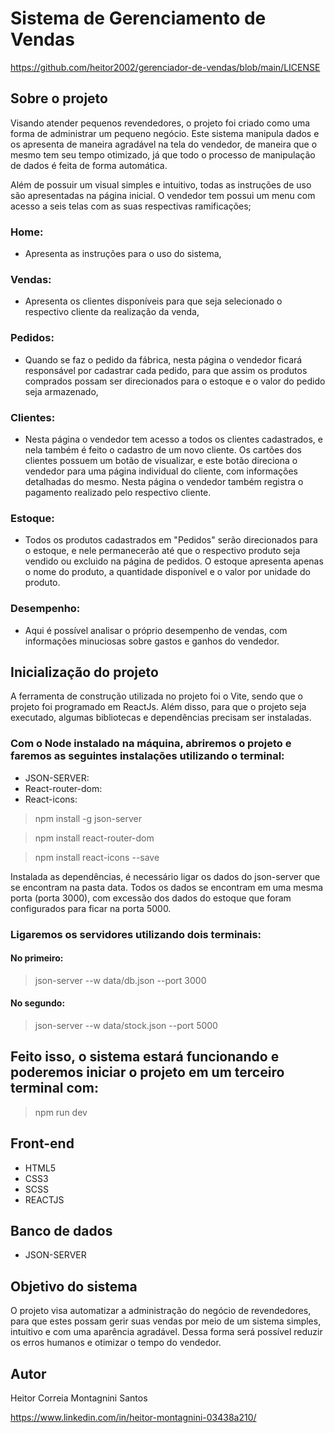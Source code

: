 # Sistema de Gerenciamento de Vendas

https://github.com/heitor2002/gerenciador-de-vendas/blob/main/LICENSE

## Sobre o projeto

Visando atender pequenos revendedores, o projeto foi criado como uma forma de administrar um pequeno negócio. Este sistema manipula dados e os apresenta de maneira agradável na tela do vendedor, de maneira que o mesmo tem seu tempo otimizado, já que todo o processo de manipulação de dados é feita de forma automática.

Além de possuir um visual simples e intuitivo, todas as instruções de uso são apresentadas na página inicial. O vendedor tem possui um menu com acesso a seis telas com as suas respectivas ramificações;

### Home:

- Apresenta as instruções para o uso do sistema,

### Vendas:

- Apresenta os clientes disponíveis para que seja selecionado o respectivo cliente da realização da venda,

### Pedidos:

- Quando se faz o pedido da fábrica, nesta página o vendedor ficará responsável por cadastrar cada pedido, para que assim os produtos comprados possam ser direcionados para o estoque e o valor do pedido seja armazenado,

### Clientes:

- Nesta página o vendedor tem acesso a todos os clientes cadastrados, e nela também é feito o cadastro de um novo cliente. Os cartões dos clientes possuem um botão de visualizar, e este botão direciona o vendedor para uma página individual do cliente, com informações detalhadas do mesmo. Nesta página o vendedor também registra o pagamento realizado pelo respectivo cliente.

### Estoque:

- Todos os produtos cadastrados em "Pedidos" serão direcionados para o estoque, e nele permanecerão até que o respectivo produto seja vendido ou excluido na página de pedidos. O estoque apresenta apenas o nome do produto, a quantidade disponível e o valor por unidade do produto.

### Desempenho:

- Aqui é possível analisar o próprio desempenho de vendas, com informações minuciosas sobre gastos e ganhos do vendedor.

## Inicialização do projeto

<p>A ferramenta de construção utilizada no projeto foi o Vite, sendo que o projeto foi programado em ReactJs. Além disso, para que o projeto seja executado, algumas bibliotecas e dependências precisam ser instaladas.</p>

### Com o Node instalado na máquina, abriremos o projeto e faremos as seguintes instalações utilizando o terminal:

- JSON-SERVER:
- React-router-dom:
- React-icons:

> npm install -g json-server

> npm install react-router-dom

> npm install react-icons --save

Instalada as dependências, é necessário ligar os dados do json-server que se encontram na pasta data. Todos os dados se encontram em uma mesma porta (porta 3000), com excessão dos dados do estoque que foram configurados para ficar na porta 5000.

### Ligaremos os servidores utilizando dois terminais:

#### No primeiro:

> json-server --w data/db.json --port 3000

#### No segundo:

> json-server --w data/stock.json --port 5000

## Feito isso, o sistema estará funcionando e poderemos iniciar o projeto em um terceiro terminal com:

> npm run dev

## Front-end

- HTML5
- CSS3
- SCSS
- REACTJS

## Banco de dados

- JSON-SERVER

## Objetivo do sistema

O projeto visa automatizar a administração do negócio de revendedores, para que estes possam gerir suas vendas por meio de um sistema simples, intuitivo e com uma aparência agradável. Dessa forma será possível reduzir os erros humanos e otimizar o tempo do vendedor.

## Autor

Heitor Correia Montagnini Santos

https://www.linkedin.com/in/heitor-montagnini-03438a210/
